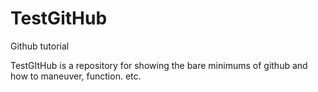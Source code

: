 # TestGitHub
Github tutorial


TestGItHub is a repository for showing the bare minimums of github and how to maneuver, function. etc.
